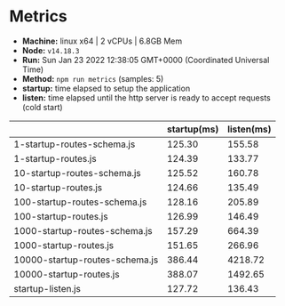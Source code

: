 # Metrics
* __Machine:__ linux x64 | 2 vCPUs | 6.8GB Mem
* __Node:__ `v14.18.3`
* __Run:__ Sun Jan 23 2022 12:38:05 GMT+0000 (Coordinated Universal Time)
* __Method:__ `npm run metrics` (samples: 5)
* __startup:__ time elapsed to setup the application
* __listen:__ time elapsed until the http server is ready to accept requests (cold start)

| | startup(ms) | listen(ms) |
|-| -       | -      |
| 1-startup-routes-schema.js | 125.30 | 155.58 |
| 1-startup-routes.js | 124.39 | 133.77 |
| 10-startup-routes-schema.js | 125.52 | 160.78 |
| 10-startup-routes.js | 124.66 | 135.49 |
| 100-startup-routes-schema.js | 128.16 | 205.89 |
| 100-startup-routes.js | 126.99 | 146.49 |
| 1000-startup-routes-schema.js | 157.29 | 664.39 |
| 1000-startup-routes.js | 151.65 | 266.96 |
| 10000-startup-routes-schema.js | 386.44 | 4218.72 |
| 10000-startup-routes.js | 388.07 | 1492.65 |
| startup-listen.js | 127.72 | 136.43 |
